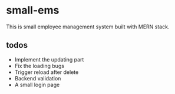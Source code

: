 # small-ems

This is small employee management system built with MERN stack.

## todos

- Implement the updating part
- Fix the loading bugs
- Trigger reload after delete
- Backend validation
- A small login page
